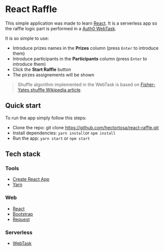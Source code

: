 # React Raffle

This simple application was made to learn [React](https://github.com/facebook/react). It is a serverless app so the raffle logic part is performed in a [Auth0 WebTask](https://webtask.io/).

It is so simple to use:

- Introduce prizes names in the **Prizes** column (press `Enter` to introduce them)
- Introduce participants in the **Participants** column (press `Enter` to introduce them)
- Click the **Start Raffle** button
- The pirzes assignements will be shown

> Shuffle algorithm implemented in the WebTask is based on [Fisher-Yates shuffle Wikipedia article](https://en.wikipedia.org/wiki/Fisher%E2%80%93Yates_shuffle).

## Quick start

To run the app simply follow this steps:

- Clone the repo: git clone https://github.com/hectortosa/react-raffle.git
- Install dependencies: `yarn install`or `npm install`
- Run the app: `yarn start` or `npm start`

## Tech stack

### Tools

- [Create React App](https://github.com/facebookincubator/create-react-app)
- [Yarn](https://yarnpkg.com/en/)

### Web

- [React](https://github.com/facebook/react)
- [Bootstrap](https://github.com/twbs/bootstrap)
- [Request](https://github.com/request/request)

### Serverless

- [WebTask](https://webtask.io/)
